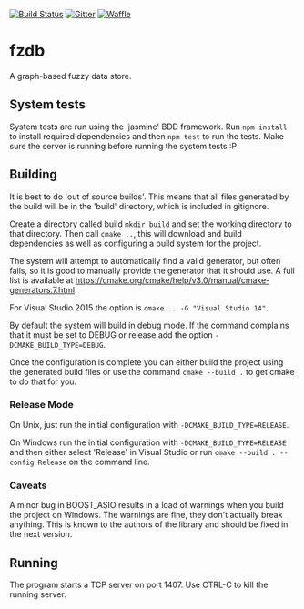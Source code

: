 [![Build Status](https://travis-ci.com/matann/fzdb.svg?token=GNPt1QoQ1MHs1MrnxbiE&branch=master)](https://travis-ci.com/matann/fzdb)
[![Gitter](https://img.shields.io/badge/GITTER-JOIN_CHAT_%E2%86%92-1dce73.svg)](https://gitter.im/matann/fuzzy-database)
[![Waffle](https://badge.waffle.io/matann/fuzzy-database.png)](https://waffle.io/matann/fuzzy-database)

# fzdb
A graph-based fuzzy data store.

## System tests
System tests are run using the 'jasmine' BDD framework. Run `npm install` to install required dependencies and then `npm test` to run the tests. Make sure the server is running before running the system tests :P

## Building

It is best to do 'out of source builds'. This means that all files generated by the build will be in the 
'build' directory, which is included in gitignore.

Create a directory called build `mkdir build` and set the working directory to that directory.
Then call `cmake ..`, this will download and build dependencies as well as configuring a build
system for the project. 

The system will attempt to automatically find a valid generator, but often fails, so it is good to manually provide the generator
that it should use. A full list is available at https://cmake.org/cmake/help/v3.0/manual/cmake-generators.7.html.

For Visual Studio 2015 the option is `cmake .. -G "Visual Studio 14"`. 

By default the system will build in debug mode.
If the command complains that it must be set to DEBUG or release add the option `-DCMAKE_BUILD_TYPE=DEBUG`.

Once the configuration is complete you can either build the project using the generated build files or use the
command `cmake --build .` to get cmake to do that for you.

### Release Mode
On Unix, just run the initial configuration with `-DCMAKE_BUILD_TYPE=RELEASE`.

On Windows run the initial configuration with `-DCMAKE_BUILD_TYPE=RELEASE` and then either select 'Release' in 
Visual Studio or run `cmake --build . --config Release` on the command line.

### Caveats 
A minor bug in BOOST_ASIO results in a load of warnings when you build the project on Windows. The warnings are fine, they 
don't actually break anything. This is known to the authors of the library and should be fixed in the next version.

## Running
The program starts a TCP server on port 1407. Use CTRL-C to kill the running server.
